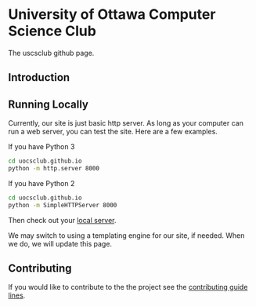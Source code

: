 # University of Ottawa Computer Science Club

The uscsclub github page.

## Introduction



## Running Locally

Currently, our site is just basic http server.  As long as your computer
can run a web server, you can test the site.  Here are a few examples.

If you have Python 3

```bash
cd uocsclub.github.io
python -m http.server 8000
```

If you have Python 2

```bash
cd uocsclub.github.io
python -m SimpleHTTPServer 8000
```

Then check out your [local server](http://localhost:8000).

We may switch to using a templating engine for our site, if needed.  When
we do, we will update this page.


## Contributing

If you would like to contribute to the the project see the [contributing guide lines](CONTRIBUTING.md).